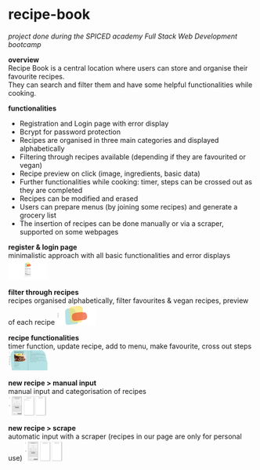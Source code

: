 # recipe-book

*project done during the SPICED academy Full Stack Web Development bootcamp* <br/>

**overview** <br/>
Recipe Book is a central location where users can store and organise their favourite recipes.<br/> They can search and filter them and have some helpful functionalities while cooking.

**functionalities**
- Registration and Login page with error display
- Bcrypt for password protection
- Recipes are organised in three main categories and displayed alphabetically
- Filtering through recipes available (depending if they are favourited or vegan)
- Recipe preview on click (image, ingredients, basic data)
- Further functionalities while cooking: timer, steps can be crossed out as they are completed
- Recipes can be modified and erased
- Users can prepare menus (by joining some recipes) and generate a grocery list
- The insertion of recipes can be done manually or via a scraper, supported on some webpages

**register & login page** <br/>
minimalistic approach with all basic functionalities and error displays
<img src="client/public/gifs/01_login.gif" width="80vw"/>

**filter through recipes** <br/>
recipes organised alphabetically, filter favourites & vegan recipes, preview of each recipe
<img src="client/public/gifs/02_search.gif" width="80vw"/>

**recipe functionalities** <br/>
timer function, update recipe, add to menu, make favourite, cross out steps
<img src="client/public/gifs/03_recipe.gif" width="80vw"/>

<!--- **menu and groceries list** <br/>
generate a groceries list with the combined ingredients from all selected recipes
<img src="client/public/gifs/04_menu.gif" width="80vw"/> --->

**new recipe > manual input** <br/>
manual input and categorisation of recipes <br/>
<img src="client/public/gifs/05_create_manual.gif" width="80vw"/>

**new recipe > scrape** <br/>
automatic input with a scraper (recipes in our page are only for personal use)
<img src="client/public/gifs/06_create_scraper.gif" width="80vw"/>
